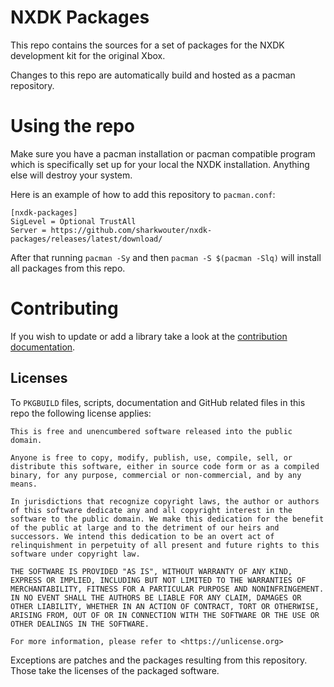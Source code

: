# NXDK Packages

This repo contains the sources for a set of packages for the NXDK development kit for the original Xbox.

Changes to this repo are automatically build and hosted as a pacman repository.

# Using the repo

Make sure you have a pacman installation or pacman compatible program which is specifically set up for your local the NXDK installation. Anything else will destroy your system.

Here is an example of how to add this repository to `pacman.conf`:
```
[nxdk-packages]
SigLevel = Optional TrustAll
Server = https://github.com/sharkwouter/nxdk-packages/releases/latest/download/
```

After that running `pacman -Sy` and then `pacman -S $(pacman -Slq)` will install all packages from this repo.

# Contributing

If you wish to update or add a library take a look at the [contribution documentation](CONTRIBUTING.md).

## Licenses

To `PKGBUILD` files, scripts, documentation and GitHub related files in this repo the following license applies:

```
This is free and unencumbered software released into the public domain.

Anyone is free to copy, modify, publish, use, compile, sell, or
distribute this software, either in source code form or as a compiled
binary, for any purpose, commercial or non-commercial, and by any
means.

In jurisdictions that recognize copyright laws, the author or authors
of this software dedicate any and all copyright interest in the
software to the public domain. We make this dedication for the benefit
of the public at large and to the detriment of our heirs and
successors. We intend this dedication to be an overt act of
relinquishment in perpetuity of all present and future rights to this
software under copyright law.

THE SOFTWARE IS PROVIDED "AS IS", WITHOUT WARRANTY OF ANY KIND,
EXPRESS OR IMPLIED, INCLUDING BUT NOT LIMITED TO THE WARRANTIES OF
MERCHANTABILITY, FITNESS FOR A PARTICULAR PURPOSE AND NONINFRINGEMENT.
IN NO EVENT SHALL THE AUTHORS BE LIABLE FOR ANY CLAIM, DAMAGES OR
OTHER LIABILITY, WHETHER IN AN ACTION OF CONTRACT, TORT OR OTHERWISE,
ARISING FROM, OUT OF OR IN CONNECTION WITH THE SOFTWARE OR THE USE OR
OTHER DEALINGS IN THE SOFTWARE.

For more information, please refer to <https://unlicense.org>
```

Exceptions are patches and the packages resulting from this repository. Those take the licenses of the packaged software.
